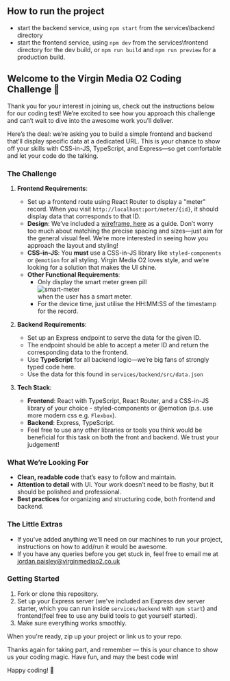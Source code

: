 ## How to run the project

- start the backend service, using `npm start` from the services\backend directory
- start the frontend service, using `npm dev` from the services\frontend directory for the dev build, or `npm run build` and `npm run preview` for a production build.  

## Welcome to the Virgin Media O2 Coding Challenge 🎉

Thank you for your interest in joining us, check out the instructions below for our coding test!
We’re excited to see how you approach this challenge and can’t wait to dive into the awesome work you’ll deliver.

Here’s the deal: we’re asking you to build a simple frontend and backend that’ll display specific data at a dedicated URL. This is your chance to show off your skills with CSS-in-JS, TypeScript, and Express—so get comfortable and let your code do the talking.

### The Challenge

1. **Frontend Requirements**:
   - Set up a frontend route using React Router to display a "meter" record. When you visit `http://localhost:port/meter/{id}`, it should display data that corresponds to that ID.
   - **Design**: We’ve included a [wireframe, here](https://www.figma.com/design/ty5UkYwB6iWDsFLZzx6V8i/Frontend-Coding-Test?node-id=0-1&t=VKKWwlXSbe00mvp3-1) as a guide. Don’t worry too much about matching the precise spacing and sizes—just aim for the general visual feel. We’re more interested in seeing how you approach the layout and styling!
   - **CSS-in-JS**: You **must** use a CSS-in-JS library like `styled-components` or `@emotion` for all styling. Virgin Media O2 loves style, and we’re looking for a solution that makes the UI shine.
   - **Other Functional Requirements**: 
     - Only display the smart meter green pill\
      ![smart-meter](smart-meter-screenshot.png)\
      when the user has a smart meter. 
     - For the device time, just utilise the HH:MM:SS of the timestamp for the record.

2. **Backend Requirements**:
   - Set up an Express endpoint to serve the data for the given ID.
   - The endpoint should be able to accept a meter ID and return the corresponding data to the frontend.
   - Use **TypeScript** for all backend logic—we’re big fans of strongly typed code here.
   - Use the data for this found in `services/backend/src/data.json`

3. **Tech Stack**:
   - **Frontend**: React with TypeScript, React Router, and a CSS-in-JS library of your choice - styled-components or @emotion (p.s. use more modern css e.g. `Flexbox`).
   - **Backend**: Express, TypeScript.
   - Feel free to use any other libraries or tools you think would be beneficial for this task on both the front and backend. We trust your judgement!

### What We’re Looking For

- **Clean, readable code** that’s easy to follow and maintain.
- **Attention to detail** with UI. Your work doesn’t need to be flashy, but it should be polished and professional.
- **Best practices** for organizing and structuring code, both frontend and backend.

### The Little Extras

- If you've added anything we'll need on our machines to run your project, instructions on how to add/run it would be awesome.
- If you have any queries before you get stuck in, feel free to email me at jordan.paisley@virginmediao2.co.uk

### Getting Started

1. Fork or clone this repository.
2. Set up your Express server (we've included an Express dev server starter, which you can run inside `services/backend` with `npm start`) and frontend(feel free to use any build tools to get yourself started).
3. Make sure everything works smoothly.

When you're ready, zip up your project or link us to your repo. 

Thanks again for taking part, and remember — this is your chance to show us your coding magic. 
Have fun, and may the best code win!

Happy coding! 🚀
